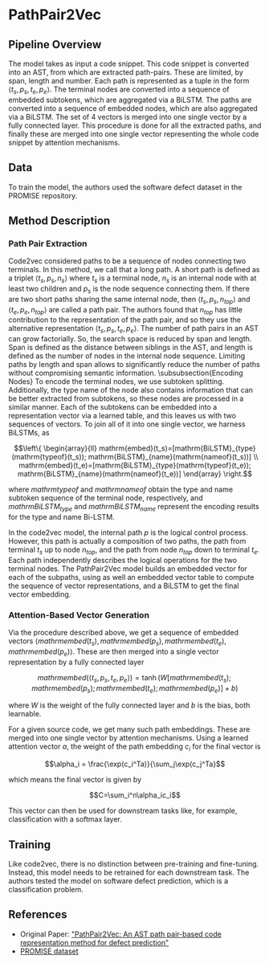 # PathPair2Vec

## Pipeline Overview

The model takes as input a code snippet. This code snippet is converted into an AST, from which are extracted path-pairs. These are limited, by span, length and number. Each path is represented as a tuple in the form $\langle t_s, p_s, t_e, p_e\rangle$. The terminal nodes are converted into a sequence of embedded subtokens, which are aggregated via a BiLSTM. The paths are converted into a sequence of embedded nodes, which are also aggregated via a BiLSTM. The set of 4 vectors is merged into one single vector by a fully connected layer. This procedure is done for all the extracted paths, and finally these are merged into one single vector representing the whole code snippet by attention mechanisms.

## Data

To train the model, the authors used the software defect dataset in the PROMISE repository.

## Method Description

### Path Pair Extraction

Code2vec considered paths to be a sequence of nodes connecting two terminals. In this method, we call that a long path. A short path is defined as a triplet $\langle t_s, p_s, n_s\rangle$ where $t_s$ is a terminal node, $n_s$ is an internal node with at least two children and $p_s$ is the node sequence connecting them. If there are two short paths sharing the same internal node, then $\langle t_s,p_s,n_{top}\rangle$ and $\langle t_e,p_e,n_{top}\rangle$ are called a path pair. The authors found that $n_{top}$ has little contribution to the representation of the path pair, and so they use the alternative representation $\langle t_s, p_s, t_e, p_e\rangle$. The number of path pairs in an AST can grow factorially. So, the search space is reduced by span and length. Span is defined as the distance between siblings in the AST, and length is defined as the number of nodes in the internal node sequence. Limiting paths by length and span allows to significantly reduce the number of paths without compromising semantic information.
\subsubsection{Encoding Nodes}
To encode the terminal nodes, we use subtoken splitting. Additionally, the type name of the node also contains information that can be better extracted from subtokens, so these nodes are processed in a similar manner. Each of the subtokens can be embedded into a representation vector via a learned table, and this leaves us with two sequences of vectors. To join all of it into one single vector, we harness BiLSTMs, as
```math
\left\{
\begin{array}{ll}
    mathrm{embed}(t_s)=[mathrm{BiLSTM}_{type}(mathrm{typeof}(t_s)); mathrm{BiLSTM}_{name}(mathrm{nameof}(t_s))] \\
    mathrm{embed}(t_e)=[mathrm{BiLSTM}_{type}(mathrm{typeof}(t_e)); mathrm{BiLSTM}_{name}(mathrm{nameof}(t_e))]
\end{array}
\right.
```
where $mathrm{typeof}$ and $mathrm{nameof}$ obtain the type and name subtoken sequence of the terminal node, respectively, and $mathrm{BiLSTM}_{type}$ and $mathrm{BiLSTM}_{name}$ represent the encoding results for the type and name Bi-LSTM.

In the code2vec model, the internal path $p$ is the logical control process. However, this path is actually a composition of two paths, the path from terminal $t_s$ up to node $n_{top}$, and the path from node $n_{top}$ down to terminal $t_e$. Each path independently describes the logical operations for the two terminal nodes. The PathPair2Vec model builds an embedded vector for each of the subpaths, using as well an embedded vector table to compute the sequence of vector representations, and a BiLSTM to get the final vector embedding.

### Attention-Based Vector Generation

Via the procedure described above, we get a sequence of embedded vectors $\langle mathrm{embed}(t_s), mathrm{embed}(p_s), mathrm{embed}(t_e), mathrm{embed}(p_e)\rangle$. These are then merged into a single vector representation by a fully connected layer
```math
mathrm{embed}(\langle t_s, p_s, t_e, p_e\rangle)=\tanh(W[mathrm{embed}(t_s);mathrm{embed}(p_s);mathrm{embed}(t_e);mathrm{embed}(p_e)]+b)
```
where $W$ is the weight of the fully connected layer and $b$ is the bias, both learnable.

For a given source code, we get many such path embeddings. These are merged into one single vector by attention mechanisms. Using a learned attention vector $a$, the weight of the path embedding $c_i$ for the final vector is
```math
\alpha_i = \frac{\exp(c_i^Ta)}{\sum_j\exp(c_j^Ta}
```
which means the final vector is given by
```math
C=\sum_i^n\alpha_ic_i
```

This vector can then be used for downstream tasks like, for example, classification with a softmax layer.

## Training

Like code2vec, there is no distinction between pre-training and fine-tuning. Instead, this model needs to be retrained for each downstream task. The authors tested the model on software defect prediction, which is a classification problem.

## References

- Original Paper: ["PathPair2Vec: An AST path pair-based code representation method for defect prediction"](https://www.researchgate.net/publication/341724634_PathPair2Vec_An_AST_path_pair-based_code_representation_method_for_defect_prediction)
- [PROMISE dataset](http://openscience.us/repo/defect)